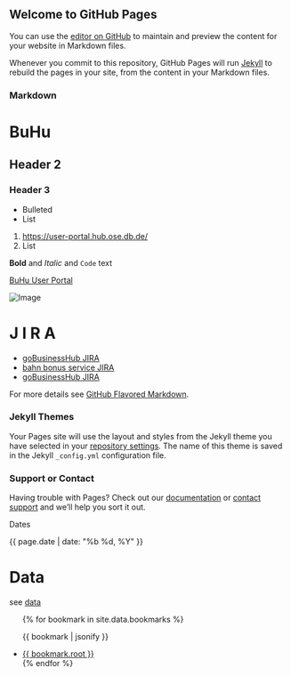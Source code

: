 ## Welcome to GitHub Pages

You can use the [editor on GitHub](https://github.com/cmFsZg/list/edit/master/README.md) to maintain and preview the content for your website in Markdown files.

Whenever you commit to this repository, GitHub Pages will run [Jekyll](https://jekyllrb.com/) to rebuild the pages in your site, from the content in your Markdown files.

### Markdown


# BuHu
## Header 2
### Header 3

- Bulleted
- List

1. https://user-portal.hub.ose.db.de/ 
2. List

**Bold** and _Italic_ and `Code` text

[BuHu User Portal](https://user-portal.hub.ose.db.de/) 


![Image](src)

# J I R A 

* [goBusinessHub JIRA](https://businesshub.jaas.service.deutschebahn.com/login.jsp)
* [bahn bonus service JIRA](https://corporate.jaas.service.deutschebahn.com)
* [goBusinessHub JIRA](https://businesshub.jaas.service.deutschebahn.com/login.jsp)


For more details see [GitHub Flavored Markdown](https://guides.github.com/features/mastering-markdown/).

### Jekyll Themes

Your Pages site will use the layout and styles from the Jekyll theme you have selected in your [repository settings](https://github.com/cmFsZg/list/settings). The name of this theme is saved in the Jekyll `_config.yml` configuration file.

### Support or Contact

Having trouble with Pages? Check out our [documentation](https://help.github.com/categories/github-pages-basics/) or [contact support](https://github.com/contact) and we’ll help you sort it out.

Dates

{{ page.date | date: "%b %d, %Y" }}

# Data
see [data](https://jekyllrb.com/docs/datafiles/)

<ul>
{% for bookmark in site.data.bookmarks %}

{{ bookmark | jsonify }}

  <li>
    <a href="{{ bookmark.typeCode }}">
      {{ bookmark.root }}
    </a>
  </li>
{% endfor %}
</ul>

